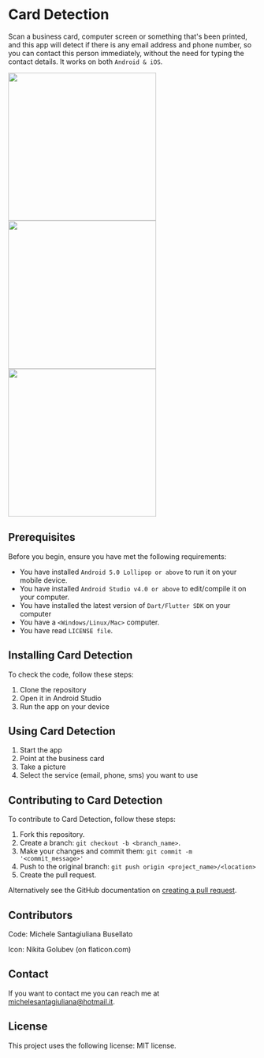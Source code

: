 # Card Detection

Scan a business card, computer screen or something that's been printed, and this app will detect
if there is any email address and phone number, so you can contact this person immediately,
without the need for typing the contact details.
It works on both `Android & iOS`.

<p float="left">
<img src="https://user-images.githubusercontent.com/21276996/90932033-c03df500-e3f5-11ea-9624-7a1802c33d4f.jpg" width="300" />
<img src="https://user-images.githubusercontent.com/21276996/90932034-c0d68b80-e3f5-11ea-87dd-d7728ac27b59.jpg" width="300" />
<img src="https://user-images.githubusercontent.com/21276996/90932036-c0d68b80-e3f5-11ea-8203-bed38d045482.jpg" width="300" />

</p>

## Prerequisites

Before you begin, ensure you have met the following requirements:
* You have installed `Android 5.0 Lollipop or above` to run it on your mobile device.
* You have installed `Android Studio v4.0 or above` to edit/compile it on your computer.
* You have installed the latest version of `Dart/Flutter SDK` on your computer
* You have a `<Windows/Linux/Mac>` computer.
* You have read `LICENSE file`.

## Installing Card Detection

To check the code, follow these steps:
1. Clone the repository
2. Open it in Android Studio
3. Run the app on your device

## Using Card Detection

1. Start the app
2. Point at the business card
3. Take a picture
4. Select the service (email, phone, sms) you want to use

## Contributing to Card Detection

To contribute to Card Detection, follow these steps:
1. Fork this repository.
2. Create a branch: `git checkout -b <branch_name>`.
3. Make your changes and commit them: `git commit -m '<commit_message>'`
4. Push to the original branch: `git push origin <project_name>/<location>`
5. Create the pull request.

Alternatively see the GitHub documentation on [creating a pull request](https://help.github.com/en/github/collaborating-with-issues-and-pull-requests/creating-a-pull-request).

## Contributors

Code:
Michele Santagiuliana Busellato

Icon:
Nikita Golubev (on flaticon.com)

## Contact

If you want to contact me you can reach me at <michelesantagiuliana@hotmail.it>.

## License

This project uses the following license: MIT license.
